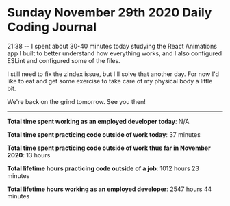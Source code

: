 # Sunday November 29th 2020 Daily Coding Journal

21:38 -- I spent about 30-40 minutes today studying the React Animations app I built to better understand how everything works, and I also configured ESLint and configured some of the files.

I still need to fix the zIndex issue, but I'll solve that another day. For now I'd like to eat and get some exercise to take care of my physical body a little bit.

We're back on the grind tomorrow. See you then!

---

**Total time spent working as an employed developer today**: N/A

**Total time spent practicing code outside of work today**: 37 minutes

**Total time spent practicing code outside of work thus far in November 2020**: 13 hours

**Total lifetime hours practicing code outside of a job**: 1012 hours 23 minutes

**Total lifetime hours working as an employed developer**: 2547 hours 44 minutes
